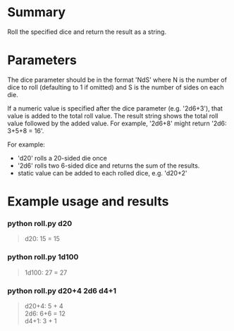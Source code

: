 
# Summary

Roll the specified dice and return the result as a string.

# Parameters

The dice parameter should be in the format 'NdS' where N is the number of
dice to roll (defaulting to 1 if omitted) and S is the number of sides on
each die. 

If a numeric value is specified after the dice parameter (e.g. '2d6+3'),
that value is added to the total roll value. The result string shows the
total roll value followed by the added value. For example, '2d6+8' might
return '2d6: 3+5+8 = 16'.

For example: 
- 'd20' rolls a 20-sided die once
- '2d6' rolls two 6-sided dice and returns the sum of the results.
- static value can be added to each rolled dice, e.g. 'd20+2'

# Example usage and results

### python roll.py d20

> d20: 15 = 15

### python roll.py 1d100

> 1d100: 27 = 27

### python roll.py d20+4 2d6 d4+1

> d20+4: 5 + 4  
> 2d6: 6+6 = 12  
> d4+1: 3 + 1  



